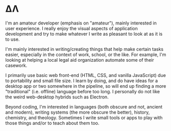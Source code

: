 # ΔΛ

I'm an amateur developer (emphasis on "amateur"), mainly interested in user experience.  I really enjoy the visual aspects of application development and try to make whatever I write as pleasant to look at as it is to use.

I'm mainly interested in writing/creating things that help make certain tasks easier, especially in the context of work, school, or the like.  For example, I'm looking at helping a local legal aid organization automate some of their casework.

I primarily use basic web front-end (HTML, CSS, and vanilla JavaScript) due to portability and small file size.  I learn by doing, and do have ideas for a desktop app or two somewhere in the pipeline, so will end up finding a more "traditional" (i.e. offline) language before too long.  I personally do not like the weird web-desktop hybrids such as Electron.

Beyond coding, I'm interested in languages (both obscure and not, ancient and modern), writing systems (the more obscure the better), history, chemistry, and theology.  Sometimes I write small tools or apps to play with those things and/or to teach about them too.
